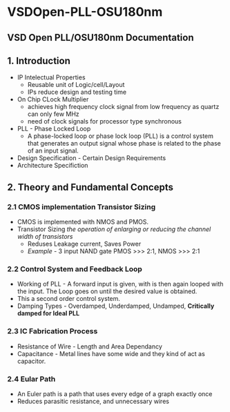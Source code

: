 # VSDOpen-PLL-OSU180nm
## VSD Open PLL/OSU180nm Documentation 
## 1. Introduction

* IP Intelectual Properties 
  * Reusable unit of Logic/cell/Layout
  * IPs reduce design and testing time
* On Chip CLock Multiplier
  * achieves high frequency clock signal from low frequency as quartz can only few MHz
  * need of clock signals for processor type synchronous
* PLL - Phase Locked Loop
  * A phase-locked loop or phase lock loop (PLL) is a control system that generates an output signal whose phase is related to the phase of an input signal. 
* Design Specification - Certain Design Requirements 
* Architecture Specifiction

## 2. Theory and Fundamental Concepts  
### 2.1 CMOS implementation Transistor Sizing

* CMOS is implemented with NMOS and PMOS.
* Transistor Sizing *the operation of enlarging or reducing the channel width of transistors*
  * Reduses Leakage current, Saves Power
  * *Example* - 3 input NAND gate PMOS >>> 2:1, NMOS >>> 2:1

### 2.2 Control System and Feedback Loop

* Working of PLL - A forward input is given, with is then again looped with the input. The Loop goes on until the desired value is obtained.
* This a second order control system.
* Damping Types - Overdamped, Underdamped, Undamped, **Critically damped for Ideal PLL**

### 2.3 IC Fabrication Process

* Resistance of Wire - Length and Area Dependancy
* Capacitance - Metal lines have some wide and they kind of act as capacitor. 

### 2.4 Eular Path

* An Euler path is a path that uses every edge of a graph exactly once
* Reduces parasitic resistance, and unnecessary wires 

   


